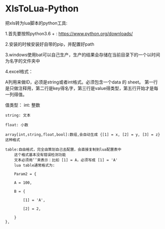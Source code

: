 # XlsToLua-Python

把xls转为lua脚本的python工具:

1.首先要按照python3.6 + : https://www.python.org/downloads/

2.安装的时候安装好自带的pip，并配置好path

3.windows使用bat可以自己生产，生产的结果会存储在当前目录下的一个以时间为名字的文件夹中

4.excel格式：

A列用来做ID，必须是string或者int格式。必须包含一个data 的 sheet。
第一行是只做注释用，第二行是key得名字，第三行是value得类型，第五行开始才是每一列得值。

值类型：
    int: 整数

    string: 文本

    float: 小数

    array[int,string,float,bool]:数组,会自动生成 {[1] = x, [2] = y, [3] = z} 这种格式

    table:自由格式，完全由策划自己去配置，会直接复制到lua配置表中
        这个格式基本没有错误检测功能
        文本必须用‘’来表示：比如 [1] = A，必须写成 [1] = 'A'
        lua table通常格式为:
        
        Param2 = {
        
        A = 100,

        B = {

            [1] = 'A',

            [2] = 2,

        }
    },
